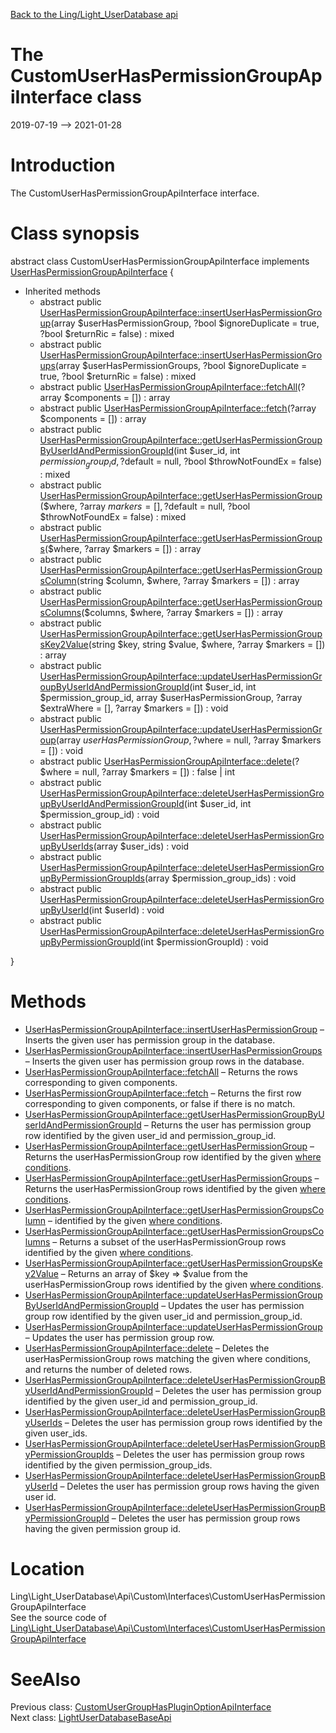 [Back to the Ling/Light_UserDatabase api](https://github.com/lingtalfi/Light_UserDatabase/blob/master/doc/api/Ling/Light_UserDatabase.md)



The CustomUserHasPermissionGroupApiInterface class
================
2019-07-19 --> 2021-01-28






Introduction
============

The CustomUserHasPermissionGroupApiInterface interface.



Class synopsis
==============


abstract class <span class="pl-k">CustomUserHasPermissionGroupApiInterface</span> implements [UserHasPermissionGroupApiInterface](https://github.com/lingtalfi/Light_UserDatabase/blob/master/doc/api/Ling/Light_UserDatabase/Api/Generated/Interfaces/UserHasPermissionGroupApiInterface.md) {

- Inherited methods
    - abstract public [UserHasPermissionGroupApiInterface::insertUserHasPermissionGroup](https://github.com/lingtalfi/Light_UserDatabase/blob/master/doc/api/Ling/Light_UserDatabase/Api/Generated/Interfaces/UserHasPermissionGroupApiInterface/insertUserHasPermissionGroup.md)(array $userHasPermissionGroup, ?bool $ignoreDuplicate = true, ?bool $returnRic = false) : mixed
    - abstract public [UserHasPermissionGroupApiInterface::insertUserHasPermissionGroups](https://github.com/lingtalfi/Light_UserDatabase/blob/master/doc/api/Ling/Light_UserDatabase/Api/Generated/Interfaces/UserHasPermissionGroupApiInterface/insertUserHasPermissionGroups.md)(array $userHasPermissionGroups, ?bool $ignoreDuplicate = true, ?bool $returnRic = false) : mixed
    - abstract public [UserHasPermissionGroupApiInterface::fetchAll](https://github.com/lingtalfi/Light_UserDatabase/blob/master/doc/api/Ling/Light_UserDatabase/Api/Generated/Interfaces/UserHasPermissionGroupApiInterface/fetchAll.md)(?array $components = []) : array
    - abstract public [UserHasPermissionGroupApiInterface::fetch](https://github.com/lingtalfi/Light_UserDatabase/blob/master/doc/api/Ling/Light_UserDatabase/Api/Generated/Interfaces/UserHasPermissionGroupApiInterface/fetch.md)(?array $components = []) : array
    - abstract public [UserHasPermissionGroupApiInterface::getUserHasPermissionGroupByUserIdAndPermissionGroupId](https://github.com/lingtalfi/Light_UserDatabase/blob/master/doc/api/Ling/Light_UserDatabase/Api/Generated/Interfaces/UserHasPermissionGroupApiInterface/getUserHasPermissionGroupByUserIdAndPermissionGroupId.md)(int $user_id, int $permission_group_id, ?$default = null, ?bool $throwNotFoundEx = false) : mixed
    - abstract public [UserHasPermissionGroupApiInterface::getUserHasPermissionGroup](https://github.com/lingtalfi/Light_UserDatabase/blob/master/doc/api/Ling/Light_UserDatabase/Api/Generated/Interfaces/UserHasPermissionGroupApiInterface/getUserHasPermissionGroup.md)($where, ?array $markers = [], ?$default = null, ?bool $throwNotFoundEx = false) : mixed
    - abstract public [UserHasPermissionGroupApiInterface::getUserHasPermissionGroups](https://github.com/lingtalfi/Light_UserDatabase/blob/master/doc/api/Ling/Light_UserDatabase/Api/Generated/Interfaces/UserHasPermissionGroupApiInterface/getUserHasPermissionGroups.md)($where, ?array $markers = []) : array
    - abstract public [UserHasPermissionGroupApiInterface::getUserHasPermissionGroupsColumn](https://github.com/lingtalfi/Light_UserDatabase/blob/master/doc/api/Ling/Light_UserDatabase/Api/Generated/Interfaces/UserHasPermissionGroupApiInterface/getUserHasPermissionGroupsColumn.md)(string $column, $where, ?array $markers = []) : array
    - abstract public [UserHasPermissionGroupApiInterface::getUserHasPermissionGroupsColumns](https://github.com/lingtalfi/Light_UserDatabase/blob/master/doc/api/Ling/Light_UserDatabase/Api/Generated/Interfaces/UserHasPermissionGroupApiInterface/getUserHasPermissionGroupsColumns.md)($columns, $where, ?array $markers = []) : array
    - abstract public [UserHasPermissionGroupApiInterface::getUserHasPermissionGroupsKey2Value](https://github.com/lingtalfi/Light_UserDatabase/blob/master/doc/api/Ling/Light_UserDatabase/Api/Generated/Interfaces/UserHasPermissionGroupApiInterface/getUserHasPermissionGroupsKey2Value.md)(string $key, string $value, $where, ?array $markers = []) : array
    - abstract public [UserHasPermissionGroupApiInterface::updateUserHasPermissionGroupByUserIdAndPermissionGroupId](https://github.com/lingtalfi/Light_UserDatabase/blob/master/doc/api/Ling/Light_UserDatabase/Api/Generated/Interfaces/UserHasPermissionGroupApiInterface/updateUserHasPermissionGroupByUserIdAndPermissionGroupId.md)(int $user_id, int $permission_group_id, array $userHasPermissionGroup, ?array $extraWhere = [], ?array $markers = []) : void
    - abstract public [UserHasPermissionGroupApiInterface::updateUserHasPermissionGroup](https://github.com/lingtalfi/Light_UserDatabase/blob/master/doc/api/Ling/Light_UserDatabase/Api/Generated/Interfaces/UserHasPermissionGroupApiInterface/updateUserHasPermissionGroup.md)(array $userHasPermissionGroup, ?$where = null, ?array $markers = []) : void
    - abstract public [UserHasPermissionGroupApiInterface::delete](https://github.com/lingtalfi/Light_UserDatabase/blob/master/doc/api/Ling/Light_UserDatabase/Api/Generated/Interfaces/UserHasPermissionGroupApiInterface/delete.md)(?$where = null, ?array $markers = []) : false | int
    - abstract public [UserHasPermissionGroupApiInterface::deleteUserHasPermissionGroupByUserIdAndPermissionGroupId](https://github.com/lingtalfi/Light_UserDatabase/blob/master/doc/api/Ling/Light_UserDatabase/Api/Generated/Interfaces/UserHasPermissionGroupApiInterface/deleteUserHasPermissionGroupByUserIdAndPermissionGroupId.md)(int $user_id, int $permission_group_id) : void
    - abstract public [UserHasPermissionGroupApiInterface::deleteUserHasPermissionGroupByUserIds](https://github.com/lingtalfi/Light_UserDatabase/blob/master/doc/api/Ling/Light_UserDatabase/Api/Generated/Interfaces/UserHasPermissionGroupApiInterface/deleteUserHasPermissionGroupByUserIds.md)(array $user_ids) : void
    - abstract public [UserHasPermissionGroupApiInterface::deleteUserHasPermissionGroupByPermissionGroupIds](https://github.com/lingtalfi/Light_UserDatabase/blob/master/doc/api/Ling/Light_UserDatabase/Api/Generated/Interfaces/UserHasPermissionGroupApiInterface/deleteUserHasPermissionGroupByPermissionGroupIds.md)(array $permission_group_ids) : void
    - abstract public [UserHasPermissionGroupApiInterface::deleteUserHasPermissionGroupByUserId](https://github.com/lingtalfi/Light_UserDatabase/blob/master/doc/api/Ling/Light_UserDatabase/Api/Generated/Interfaces/UserHasPermissionGroupApiInterface/deleteUserHasPermissionGroupByUserId.md)(int $userId) : void
    - abstract public [UserHasPermissionGroupApiInterface::deleteUserHasPermissionGroupByPermissionGroupId](https://github.com/lingtalfi/Light_UserDatabase/blob/master/doc/api/Ling/Light_UserDatabase/Api/Generated/Interfaces/UserHasPermissionGroupApiInterface/deleteUserHasPermissionGroupByPermissionGroupId.md)(int $permissionGroupId) : void

}






Methods
==============

- [UserHasPermissionGroupApiInterface::insertUserHasPermissionGroup](https://github.com/lingtalfi/Light_UserDatabase/blob/master/doc/api/Ling/Light_UserDatabase/Api/Generated/Interfaces/UserHasPermissionGroupApiInterface/insertUserHasPermissionGroup.md) &ndash; Inserts the given user has permission group in the database.
- [UserHasPermissionGroupApiInterface::insertUserHasPermissionGroups](https://github.com/lingtalfi/Light_UserDatabase/blob/master/doc/api/Ling/Light_UserDatabase/Api/Generated/Interfaces/UserHasPermissionGroupApiInterface/insertUserHasPermissionGroups.md) &ndash; Inserts the given user has permission group rows in the database.
- [UserHasPermissionGroupApiInterface::fetchAll](https://github.com/lingtalfi/Light_UserDatabase/blob/master/doc/api/Ling/Light_UserDatabase/Api/Generated/Interfaces/UserHasPermissionGroupApiInterface/fetchAll.md) &ndash; Returns the rows corresponding to given components.
- [UserHasPermissionGroupApiInterface::fetch](https://github.com/lingtalfi/Light_UserDatabase/blob/master/doc/api/Ling/Light_UserDatabase/Api/Generated/Interfaces/UserHasPermissionGroupApiInterface/fetch.md) &ndash; Returns the first row corresponding to given components, or false if there is no match.
- [UserHasPermissionGroupApiInterface::getUserHasPermissionGroupByUserIdAndPermissionGroupId](https://github.com/lingtalfi/Light_UserDatabase/blob/master/doc/api/Ling/Light_UserDatabase/Api/Generated/Interfaces/UserHasPermissionGroupApiInterface/getUserHasPermissionGroupByUserIdAndPermissionGroupId.md) &ndash; Returns the user has permission group row identified by the given user_id and permission_group_id.
- [UserHasPermissionGroupApiInterface::getUserHasPermissionGroup](https://github.com/lingtalfi/Light_UserDatabase/blob/master/doc/api/Ling/Light_UserDatabase/Api/Generated/Interfaces/UserHasPermissionGroupApiInterface/getUserHasPermissionGroup.md) &ndash; Returns the userHasPermissionGroup row identified by the given [where conditions](https://github.com/lingtalfi/SimplePdoWrapper#the-where-conditions).
- [UserHasPermissionGroupApiInterface::getUserHasPermissionGroups](https://github.com/lingtalfi/Light_UserDatabase/blob/master/doc/api/Ling/Light_UserDatabase/Api/Generated/Interfaces/UserHasPermissionGroupApiInterface/getUserHasPermissionGroups.md) &ndash; Returns the userHasPermissionGroup rows identified by the given [where conditions](https://github.com/lingtalfi/SimplePdoWrapper#the-where-conditions).
- [UserHasPermissionGroupApiInterface::getUserHasPermissionGroupsColumn](https://github.com/lingtalfi/Light_UserDatabase/blob/master/doc/api/Ling/Light_UserDatabase/Api/Generated/Interfaces/UserHasPermissionGroupApiInterface/getUserHasPermissionGroupsColumn.md) &ndash; identified by the given [where conditions](https://github.com/lingtalfi/SimplePdoWrapper#the-where-conditions).
- [UserHasPermissionGroupApiInterface::getUserHasPermissionGroupsColumns](https://github.com/lingtalfi/Light_UserDatabase/blob/master/doc/api/Ling/Light_UserDatabase/Api/Generated/Interfaces/UserHasPermissionGroupApiInterface/getUserHasPermissionGroupsColumns.md) &ndash; Returns a subset of the userHasPermissionGroup rows identified by the given [where conditions](https://github.com/lingtalfi/SimplePdoWrapper#the-where-conditions).
- [UserHasPermissionGroupApiInterface::getUserHasPermissionGroupsKey2Value](https://github.com/lingtalfi/Light_UserDatabase/blob/master/doc/api/Ling/Light_UserDatabase/Api/Generated/Interfaces/UserHasPermissionGroupApiInterface/getUserHasPermissionGroupsKey2Value.md) &ndash; Returns an array of $key => $value from the userHasPermissionGroup rows identified by the given [where conditions](https://github.com/lingtalfi/SimplePdoWrapper#the-where-conditions).
- [UserHasPermissionGroupApiInterface::updateUserHasPermissionGroupByUserIdAndPermissionGroupId](https://github.com/lingtalfi/Light_UserDatabase/blob/master/doc/api/Ling/Light_UserDatabase/Api/Generated/Interfaces/UserHasPermissionGroupApiInterface/updateUserHasPermissionGroupByUserIdAndPermissionGroupId.md) &ndash; Updates the user has permission group row identified by the given user_id and permission_group_id.
- [UserHasPermissionGroupApiInterface::updateUserHasPermissionGroup](https://github.com/lingtalfi/Light_UserDatabase/blob/master/doc/api/Ling/Light_UserDatabase/Api/Generated/Interfaces/UserHasPermissionGroupApiInterface/updateUserHasPermissionGroup.md) &ndash; Updates the user has permission group row.
- [UserHasPermissionGroupApiInterface::delete](https://github.com/lingtalfi/Light_UserDatabase/blob/master/doc/api/Ling/Light_UserDatabase/Api/Generated/Interfaces/UserHasPermissionGroupApiInterface/delete.md) &ndash; Deletes the userHasPermissionGroup rows matching the given where conditions, and returns the number of deleted rows.
- [UserHasPermissionGroupApiInterface::deleteUserHasPermissionGroupByUserIdAndPermissionGroupId](https://github.com/lingtalfi/Light_UserDatabase/blob/master/doc/api/Ling/Light_UserDatabase/Api/Generated/Interfaces/UserHasPermissionGroupApiInterface/deleteUserHasPermissionGroupByUserIdAndPermissionGroupId.md) &ndash; Deletes the user has permission group identified by the given user_id and permission_group_id.
- [UserHasPermissionGroupApiInterface::deleteUserHasPermissionGroupByUserIds](https://github.com/lingtalfi/Light_UserDatabase/blob/master/doc/api/Ling/Light_UserDatabase/Api/Generated/Interfaces/UserHasPermissionGroupApiInterface/deleteUserHasPermissionGroupByUserIds.md) &ndash; Deletes the user has permission group rows identified by the given user_ids.
- [UserHasPermissionGroupApiInterface::deleteUserHasPermissionGroupByPermissionGroupIds](https://github.com/lingtalfi/Light_UserDatabase/blob/master/doc/api/Ling/Light_UserDatabase/Api/Generated/Interfaces/UserHasPermissionGroupApiInterface/deleteUserHasPermissionGroupByPermissionGroupIds.md) &ndash; Deletes the user has permission group rows identified by the given permission_group_ids.
- [UserHasPermissionGroupApiInterface::deleteUserHasPermissionGroupByUserId](https://github.com/lingtalfi/Light_UserDatabase/blob/master/doc/api/Ling/Light_UserDatabase/Api/Generated/Interfaces/UserHasPermissionGroupApiInterface/deleteUserHasPermissionGroupByUserId.md) &ndash; Deletes the user has permission group rows having the given user id.
- [UserHasPermissionGroupApiInterface::deleteUserHasPermissionGroupByPermissionGroupId](https://github.com/lingtalfi/Light_UserDatabase/blob/master/doc/api/Ling/Light_UserDatabase/Api/Generated/Interfaces/UserHasPermissionGroupApiInterface/deleteUserHasPermissionGroupByPermissionGroupId.md) &ndash; Deletes the user has permission group rows having the given permission group id.





Location
=============
Ling\Light_UserDatabase\Api\Custom\Interfaces\CustomUserHasPermissionGroupApiInterface<br>
See the source code of [Ling\Light_UserDatabase\Api\Custom\Interfaces\CustomUserHasPermissionGroupApiInterface](https://github.com/lingtalfi/Light_UserDatabase/blob/master/Api/Custom/Interfaces/CustomUserHasPermissionGroupApiInterface.php)



SeeAlso
==============
Previous class: [CustomUserGroupHasPluginOptionApiInterface](https://github.com/lingtalfi/Light_UserDatabase/blob/master/doc/api/Ling/Light_UserDatabase/Api/Custom/Interfaces/CustomUserGroupHasPluginOptionApiInterface.md)<br>Next class: [LightUserDatabaseBaseApi](https://github.com/lingtalfi/Light_UserDatabase/blob/master/doc/api/Ling/Light_UserDatabase/Api/Generated/Classes/LightUserDatabaseBaseApi.md)<br>
